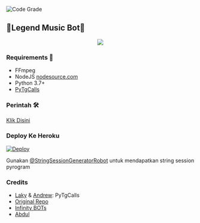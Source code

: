 ![Code Grade](https://www.code-inspector.com/project/21896/status/svg)

<h2 align="centre">👑Legend Music Bot👑</h2>

<p align="center">
  <img src="https://telegra.ph/file/fa8ae7cdd1651f4709578.jpg">
</p>

<h3>Requirements 📝</h3>

- FFmpeg
- NodeJS [nodesource.com](https://nodesource.com/)
- Python 3.7+
- [PyTgCalls](https://github.com/pytgcalls/pytgcalls)

### Perintah 🛠
[Klik Disini](https://telegra.ph/Perintah---Captain-Music-Bot-04-25)

### Deploy Ke Heroku</h4>

[![Deploy](https://www.herokucdn.com/deploy/button.svg)](https://heroku.com/deploy)

Gunakan [@StringSessionGeneratorRobot](https://t.me/StringSessionGeneratorRobot) untuk mendapatkan string session pyrogram


### Credits

- [Laky](https://github.com/Laky-64) & [Andrew](https://github.com/AndrewLaneX): PyTgCalls
- [Original Repo](https://github.com/suprojects/CallsMusic)
- [Infinity BOTs](https://t.me/Infinity_BOTs)
- [Abdul](https://t.me/lvufrvrbby)
